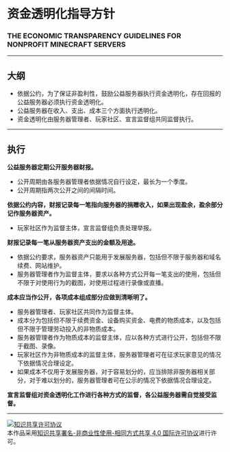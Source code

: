 # 资金透明化指导方针
### THE ECONOMIC TRANSPARENCY GUIDELINES FOR NONPROFIT MINECRAFT SERVERS

-----

## 大纲

* 依据公约，为了保证非盈利性，鼓励公益服务器执行资金透明化，存在回报的公益服务器必须执行资金透明化。
* 公益服务器在收入、支出、成本三个方面执行透明化。
* 资金透明化由服务器管理者、玩家社区、宣言监督组共同监督执行。

-----

## 执行

__公益服务器定期公开服务器财报。__
* 公开周期由各服务器管理者依据情况自行设定，最长为一个季度。
* 公开周期指两次公开之间的间隔时间。

__依据公约内容，财报记录每一笔指向服务器的捐赠收入，如果出现盈余，盈余部分记作服务器资产。__
* 玩家社区作为监督主体，宣言监督组负责处理举报。

__财报记录每一笔从服务器资产支出的金额及用途。__
* 依据公约要求，服务器资产只能用于发展服务器，包括但不限于服务器和域名续费、网站维护。
* 服务器管理者作为监督主体，要求以各种方式公开每一笔支出的使用，包括但不限于对使用行为的截图，对使用过程进行录像或直播。

__成本应当作公开，各项成本组成部分应做到清晰明了。__
* 服务器管理者、玩家社区共同作为监督主体。
* 成本分为包括但不限于续费资金、设备购买资金、电费的物质成本，以及包括但不限于管理劳动投入的非物质成本。
* 服务器管理者作为物质成本的监督主体，应以各种方式进行公开，包括但不限于截图、录像。
* 玩家社区作为非物质成本的监督主体，服务器管理者可在征求玩家意见的情况下依据情况合理设定。
* 如果成本不仅用于发展服务器，对于容易划分的，应当排除非服务器相关部分，对于难以划分的，服务器管理者可在公示的情况下依据情况合理设定。

__宣言监督组对资金透明化工作进行各种方式的监督，各公益服务器需自觉接受监督。__


-----


<a rel="license" href="http://creativecommons.org/licenses/by-nc-sa/4.0/"><img alt="知识共享许可协议" style="border-width:0" src="https://i.creativecommons.org/l/by-nc-sa/4.0/88x31.png" /></a><br />本作品采用<a rel="license" href="http://creativecommons.org/licenses/by-nc-sa/4.0/">知识共享署名-非商业性使用-相同方式共享 4.0 国际许可协议</a>进行许可。
